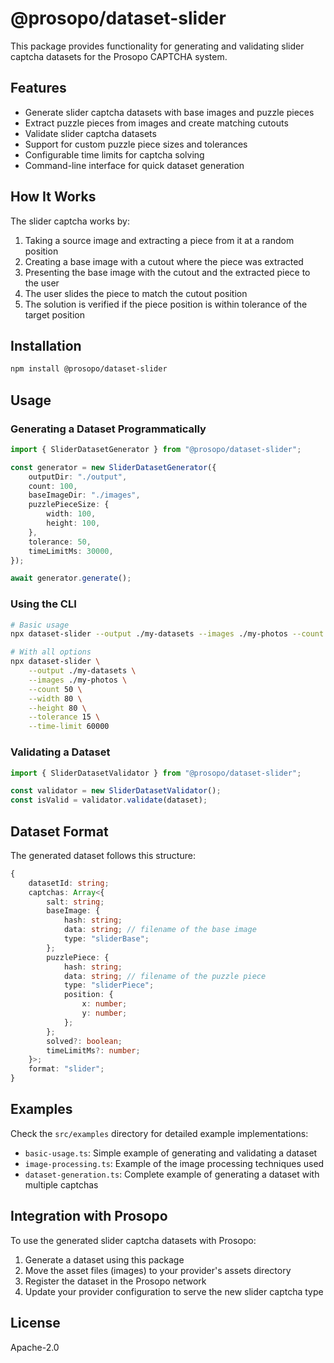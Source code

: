 # @prosopo/dataset-slider

This package provides functionality for generating and validating slider captcha datasets for the Prosopo CAPTCHA system.

## Features

- Generate slider captcha datasets with base images and puzzle pieces
- Extract puzzle pieces from images and create matching cutouts
- Validate slider captcha datasets
- Support for custom puzzle piece sizes and tolerances
- Configurable time limits for captcha solving
- Command-line interface for quick dataset generation

## How It Works

The slider captcha works by:
1. Taking a source image and extracting a piece from it at a random position
2. Creating a base image with a cutout where the piece was extracted
3. Presenting the base image with the cutout and the extracted piece to the user
4. The user slides the piece to match the cutout position
5. The solution is verified if the piece position is within tolerance of the target position

## Installation

```bash
npm install @prosopo/dataset-slider
```

## Usage

### Generating a Dataset Programmatically

```typescript
import { SliderDatasetGenerator } from "@prosopo/dataset-slider";

const generator = new SliderDatasetGenerator({
    outputDir: "./output",
    count: 100,
    baseImageDir: "./images",
    puzzlePieceSize: {
        width: 100,
        height: 100,
    },
    tolerance: 50,
    timeLimitMs: 30000,
});

await generator.generate();
```

### Using the CLI

```bash
# Basic usage
npx dataset-slider --output ./my-datasets --images ./my-photos --count 20

# With all options
npx dataset-slider \
    --output ./my-datasets \
    --images ./my-photos \
    --count 50 \
    --width 80 \
    --height 80 \
    --tolerance 15 \
    --time-limit 60000
```

### Validating a Dataset

```typescript
import { SliderDatasetValidator } from "@prosopo/dataset-slider";

const validator = new SliderDatasetValidator();
const isValid = validator.validate(dataset);
```

## Dataset Format

The generated dataset follows this structure:

```typescript
{
    datasetId: string;
    captchas: Array<{
        salt: string;
        baseImage: {
            hash: string;
            data: string; // filename of the base image
            type: "sliderBase";
        };
        puzzlePiece: {
            hash: string;
            data: string; // filename of the puzzle piece
            type: "sliderPiece";
            position: {
                x: number;
                y: number;
            };
        };
        solved?: boolean;
        timeLimitMs?: number;
    }>;
    format: "slider";
}
```

## Examples

Check the `src/examples` directory for detailed example implementations:

- `basic-usage.ts`: Simple example of generating and validating a dataset
- `image-processing.ts`: Example of the image processing techniques used
- `dataset-generation.ts`: Complete example of generating a dataset with multiple captchas

## Integration with Prosopo

To use the generated slider captcha datasets with Prosopo:

1. Generate a dataset using this package
2. Move the asset files (images) to your provider's assets directory
3. Register the dataset in the Prosopo network
4. Update your provider configuration to serve the new slider captcha type

## License

Apache-2.0 